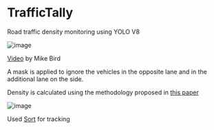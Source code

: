 # TrafficTally
Road traffic density monitoring using YOLO V8

![image](https://github.com/afieif/TrafficTally/assets/60255809/f5b7bc5d-cdeb-4446-a7d7-2b9c20eacf54)

<a href='https://www.pexels.com/video/traffic-flow-in-the-highway-2103099/'>Video</a> by Mike Bird

A mask is applied to ignore the vehicles in the opposite lane and in the additional lane on the side.

Density is calculated using the methodology proposed in <a href='https://ieeexplore.ieee.org/document/8212787'>this paper</a>

![image](https://github.com/afieif/TrafficTally/assets/60255809/75ff0268-fcb3-4dd0-858d-f3938f29b9c2)

Used <a href='https://github.com/abewley/sort'>Sort</a> for tracking
